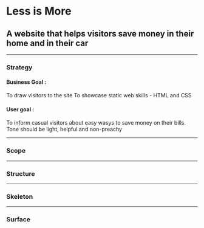 # **Less is More**

## A website that helps visitors save money in their home and in their car 

<hr>

### **Strategy**
#### Business Goal :
To draw visitors to the site
To showcase static web skills - HTML and CSS
#### User goal :
To inform casual visitors about easy wasys to save money on their bills.
Tone should be light, helpful and non-preachy

<hr>

### **Scope**

<hr>

### **Structure**

<hr>

### **Skeleton**

<hr>

### **Surface**
